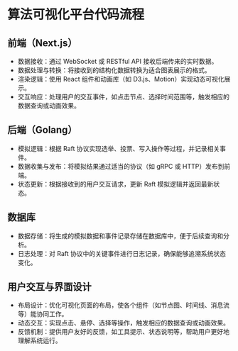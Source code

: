 # 算法可视化平台代码流程

## 前端（Next.js）

- 数据接收：通过 WebSocket 或 RESTful API 接收后端传来的实时数据。
- 数据处理与转换：将接收到的结构化数据转换为适合图表展示的格式。
- 渲染逻辑：使用 React 组件和动画库（如 D3.js、Motion）实现动态可视化展示。
- 交互响应：处理用户的交互事件，如点击节点、选择时间范围等，触发相应的数据查询或动画效果。

## 后端（Golang）

- 模拟逻辑：根据 Raft 协议实现选举、投票、写入操作等过程，并记录相关事件。
- 数据收集与发布：将模拟结果通过适当的协议（如 gRPC 或 HTTP）发布到前端。
- 状态更新：根据接收到的用户交互请求，更新 Raft 模拟逻辑并返回最新状态。

## 数据库

- 数据存储：将生成的模拟数据和事件记录存储在数据库中，便于后续查询和分析。
- 日志处理：对 Raft 协议中的关键事件进行日志记录，确保能够追溯系统状态变化。

## 用户交互与界面设计

- 布局设计：优化可视化页面的布局，使各个组件（如节点图、时间线、消息流等）能协同工作。
- 动态交互：实现点击、悬停、选择等操作，触发相应的数据查询或动画效果。
- 反馈机制：提供用户友好的反馈，如工具提示、状态说明等，帮助用户更好地理解系统运行。
